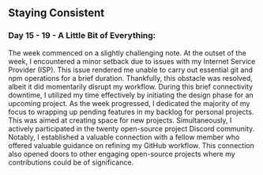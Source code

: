 ## Staying Consistent

### Day 15 - 19 - A Little Bit of Everything:
The week commenced on a slightly challenging note. At the outset of the week, I encountered a minor setback due to issues with my Internet Service Provider (ISP). This issue rendered me unable to carry out essential git and npm operations for a brief duration. Thankfully, this obstacle was resolved, albeit it did momentarily disrupt my workflow. During this brief connectivity downtime, I utilized my time effectively by initiating the design phase for an upcoming project. As the week progressed, I dedicated the majority of my focus to wrapping up pending features in my backlog for personal projects. This was aimed at creating space for new projects. Simultaneously, I actively participated in the twenty open-source project Discord community. Notably, I established a valuable connection with a fellow member who offered valuable guidance on refining my GitHub workflow. This connection also opened doors to other engaging open-source projects where my contributions could be of significance.
